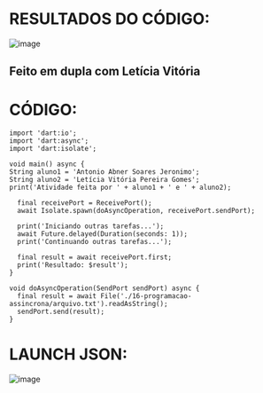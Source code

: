 # RESULTADOS DO CÓDIGO:

![image](https://github.com/mareshbard/PDM2-24-1/assets/125154278/c7a1a605-638c-41f2-83b6-16aee7a849dc)


## Feito em dupla com Letícia Vitória

# CÓDIGO:
~~~
import 'dart:io';
import 'dart:async';
import 'dart:isolate';

void main() async {
String aluno1 = 'Antonio Abner Soares Jeronimo';
String aluno2 = 'Letícia Vitória Pereira Gomes';
print('Atividade feita por ' + aluno1 + ' e ' + aluno2);

  final receivePort = ReceivePort();
  await Isolate.spawn(doAsyncOperation, receivePort.sendPort);

  print('Iniciando outras tarefas...');
  await Future.delayed(Duration(seconds: 1));
  print('Continuando outras tarefas...');

  final result = await receivePort.first;
  print('Resultado: $result');
}

void doAsyncOperation(SendPort sendPort) async {
  final result = await File('./16-programacao-assincrona/arquivo.txt').readAsString();
  sendPort.send(result);
}

~~~
# LAUNCH JSON:

![image](https://github.com/mareshbard/PDM2-24-1/assets/125154278/0e8314e3-e2ab-4ce4-8487-1429c2f60e4f)

